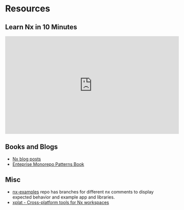 # Resources

## Learn Nx in 10 Minutes

<iframe width="560" height="315" src="https://www.youtube.com/embed/Jxh_--FeJeY" frameborder="0" allow="accelerometer; autoplay; encrypted-media; gyroscope; picture-in-picture" allowfullscreen></iframe>

## Books and Blogs

- [Nx blog posts](https://blog.nrwl.io/react/home)
- [Enteprise Monorepo Patterns Book](https://go.nrwl.io/angular-enterprise-monorepo-patterns-new-book?utm_campaign=Book%3A%20Monorepo%20Patterns%2C%20Jan%202019&utm_source=Github&utm_medium=Banner%20Ad)

## Misc

- [nx-examples](https://github.com/nrwl/nx-examples) repo has branches for different nx comments to display expected behavior and example app and libraries.
- [xplat - Cross-platform tools for Nx workspaces](https://nstudio.io/xplat/)
